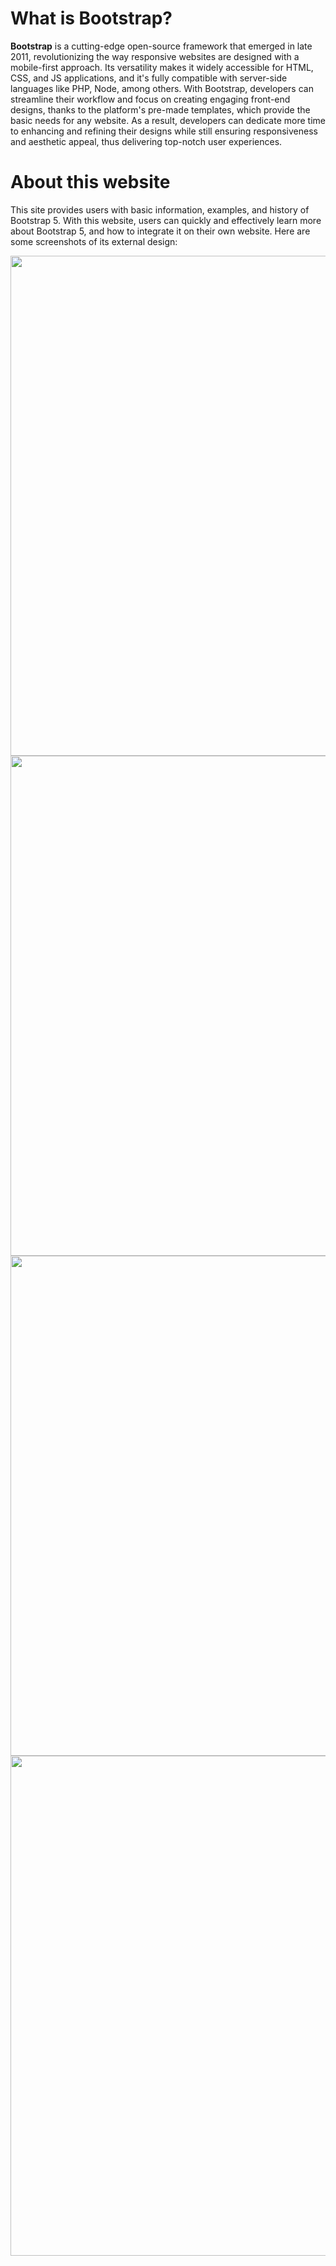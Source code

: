 # What is Bootstrap?

**Bootstrap** is a cutting-edge open-source framework that emerged in late 2011, revolutionizing the way responsive websites are designed with a mobile-first approach. Its versatility makes it widely accessible for HTML, CSS, and JS applications, and it's fully compatible with server-side languages like PHP, Node, among others. With Bootstrap, developers can streamline their workflow and focus on creating engaging front-end designs, thanks to the platform's pre-made templates, which provide the basic needs for any website. As a result, developers can dedicate more time to enhancing and refining their designs while still ensuring responsiveness and aesthetic appeal, thus delivering top-notch user experiences.

# About this website

This site provides users with basic information, examples, and history of Bootstrap 5. With this website, users can quickly and effectively learn more about Bootstrap 5, and how to integrate it on their own website. Here are some screenshots of its external design:

<div align="center">
  <img width=800 src="https://github.com/GitLN01/Bootstrap5-webteh2022-27-28-30/assets/96472419/6b535c3a-5c5f-4cdf-a8e9-a8cd4e30a159">
  <img width=800 src="https://github.com/GitLN01/Bootstrap5-webteh2022-27-28-30/assets/96472419/7111249c-76ef-41c1-af85-3d7679a13900">
  <img width=800 src="https://github.com/GitLN01/Bootstrap5-webteh2022-27-28-30/assets/96472419/c1d2d9ff-3eb9-427a-8404-170691d161d4">
  <img width=800 src="https://github.com/GitLN01/Bootstrap5-webteh2022-27-28-30/assets/96472419/b2de8817-3cc7-4d15-95ae-12e477a35229">
</div>
